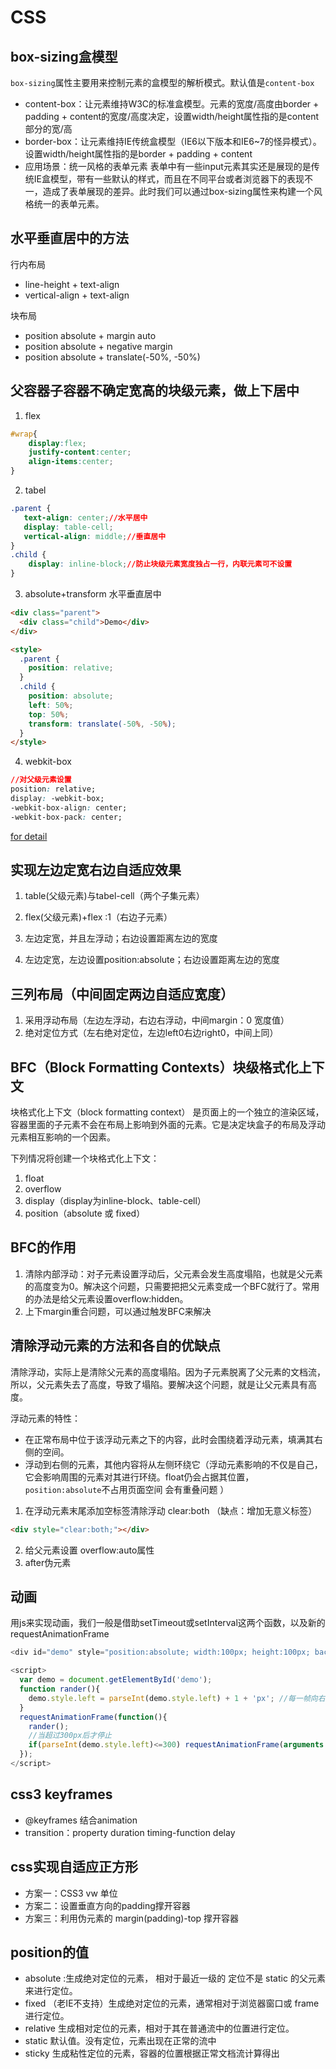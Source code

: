 # CSS

## box-sizing盒模型
`box-sizing`属性主要用来控制元素的盒模型的解析模式。默认值是`content-box`
- content-box：让元素维持W3C的标准盒模型。元素的宽度/高度由border + padding + content的宽度/高度决定，设置width/height属性指的是content部分的宽/高
- border-box：让元素维持IE传统盒模型（IE6以下版本和IE6~7的怪异模式）。设置width/height属性指的是border + padding + content
- 应用场景：统一风格的表单元素
表单中有一些input元素其实还是展现的是传统IE盒模型，带有一些默认的样式，而且在不同平台或者浏览器下的表现不一，造成了表单展现的差异。此时我们可以通过box-sizing属性来构建一个风格统一的表单元素。

## 水平垂直居中的方法
行内布局
- line-height + text-align
- vertical-align + text-align

块布局
- position absolute + margin auto
- position absolute + negative margin
- position absolute + translate(-50%, -50%)

## 父容器子容器不确定宽高的块级元素，做上下居中

1. flex
```css
#wrap{
	display:flex;
	justify-content:center;
	align-items:center;
}
```

2. tabel
```css
.parent {
   text-align: center;//水平居中
   display: table-cell;
   vertical-align: middle;//垂直居中
}
.child {
    display: inline-block;//防止块级元素宽度独占一行，内联元素可不设置
}
```

3. absolute+transform 水平垂直居中
```html
<div class="parent">
  <div class="child">Demo</div>
</div>

<style>
  .parent {
    position: relative;
  }
  .child {
    position: absolute;
    left: 50%;
    top: 50%;
    transform: translate(-50%, -50%);
  }
</style>
```
4. webkit-box
```css
//对父级元素设置
position: relative;
display: -webkit-box;
-webkit-box-align: center;
-webkit-box-pack: center;
```

[for detail](https://github.com/hawx1993/tech-blog/issues/12)

## 实现左边定宽右边自适应效果

1. table(父级元素)与tabel-cell（两个子集元素）

2. flex(父级元素)+flex :1（右边子元素）

3. 左边定宽，并且左浮动；右边设置距离左边的宽度

4. 左边定宽，左边设置position:absolute；右边设置距离左边的宽度

## 三列布局（中间固定两边自适应宽度）

1. 采用浮动布局（左边左浮动，右边右浮动，中间margin：0  宽度值）
2. 绝对定位方式（左右绝对定位，左边left0右边right0，中间上同）

## BFC（Block Formatting Contexts）块级格式化上下文

块格式化上下文（block formatting context） 是页面上的一个独立的渲染区域，容器里面的子元素不会在布局上影响到外面的元素。它是决定块盒子的布局及浮动元素相互影响的一个因素。

下列情况将创建一个块格式化上下文：

1. float
2. overflow
3. display（display为inline-block、table-cell）
4. position（absolute 或 fixed）

## BFC的作用

1. 清除内部浮动：对子元素设置浮动后，父元素会发生高度塌陷，也就是父元素的高度变为0。解决这个问题，只需要把把父元素变成一个BFC就行了。常用的办法是给父元素设置overflow:hidden。
2. 上下margin重合问题，可以通过触发BFC来解决

## 清除浮动元素的方法和各自的优缺点
清除浮动，实际上是清除父元素的高度塌陷。因为子元素脱离了父元素的文档流，所以，父元素失去了高度，导致了塌陷。要解决这个问题，就是让父元素具有高度。

浮动元素的特性：
- 在正常布局中位于该浮动元素之下的内容，此时会围绕着浮动元素，填满其右侧的空间。
- 浮动到右侧的元素，其他内容将从左侧环绕它（浮动元素影响的不仅是自己，它会影响周围的元素对其进行环绕。float仍会占据其位置，`position:absolute`不占用页面空间 会有重叠问题  ）

1. 在浮动元素末尾添加空标签清除浮动 clear:both （缺点：增加无意义标签）
```html
<div style="clear:both;"></div>
```
2. 给父元素设置 overflow:auto属性
3. after伪元素

## 动画

用js来实现动画，我们一般是借助setTimeout或setInterval这两个函数，以及新的requestAnimationFrame

```javascript
<div id="demo" style="position:absolute; width:100px; height:100px; background:#ccc; left:0; top:0;"></div>

<script>
  var demo = document.getElementById('demo');
  function rander(){
    demo.style.left = parseInt(demo.style.left) + 1 + 'px'; //每一帧向右移动1px
  }
  requestAnimationFrame(function(){
    rander();
    //当超过300px后才停止
    if(parseInt(demo.style.left)<=300) requestAnimationFrame(arguments.callee);
  });
</script>
```
## css3 keyframes
- @keyframes 结合animation
- transition：property  duration timing-function delay

## css实现自适应正方形

- 方案一：CSS3 vw 单位
- 方案二：设置垂直方向的padding撑开容器
- 方案三：利用伪元素的 margin(padding)-top 撑开容器

## position的值

- absolute :生成绝对定位的元素， 相对于最近一级的 定位不是 static 的父元素来进行定位。
- fixed （老IE不支持）生成绝对定位的元素，通常相对于浏览器窗口或 frame 进行定位。
- relative 生成相对定位的元素，相对于其在普通流中的位置进行定位。
- static 默认值。没有定位，元素出现在正常的流中
- sticky 生成粘性定位的元素，容器的位置根据正常文档流计算得出
